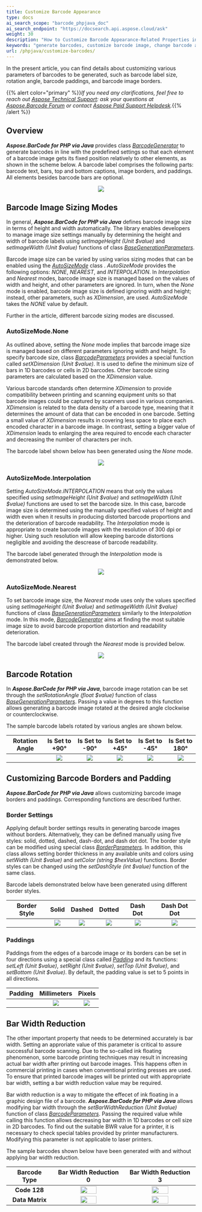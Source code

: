 ```yaml
---
title: Customize Barcode Appearance
type: docs
ai_search_scope: "barcode_phpjava_doc"
ai_search_endpoint: "https://docsearch.api.aspose.cloud/ask"
weight: 30
description: "How to Customize Barcode Appearance-Related Properties in Aspose.BarCode for PHP via Java"
keywords: "generate barcodes, customize barcode image, change barcode appearance, barcode appearance in PHP, customize barcodes, work with barcode image, generate barcodes in Aspose.BarCode"
url: /phpjava/customize-barcodes/
---
```

In the present article, you can find details about customizing various parameters of barcodes to be generated, such as barcode label size, rotation angle, barcode paddings, and barcode image borders.

{{% alert color="primary" %}}*If you need any clarifications, feel free to reach out [Aspose Technical Support](/barcode/phpjava/technical-support/): ask your questions at [Aspose.Barcode Forum](https://forum.aspose.com/c/barcode/13) or contact [Aspose Paid Support Helpdesk](https://helpdesk.aspose.com/).*{{% /alert %}}

## **Overview**
***Aspose.BarCode for PHP via Java*** provides class [*BarcodeGenerator*](https://reference.aspose.com/barcode/php/classBarcodeGenerator) to generate barcodes in line with the predefined settings so that each element of a barcode image gets its fixed position relatively to other elements, as shown in the scheme below. A barcode label comprises the following parts: barcode text, bars, top and bottom captions, image borders, and paddings. All elements besides barcode bars are optional.
  
<p align="center"><img src="barcode_view_scheme.png"></p>
 
## **Barcode Image Sizing Modes**

In general, ***Aspose.BarCode for PHP via Java*** defines barcode image size in terms of height and width automatically. The library enables developers to manage image size settings manually by determining the height and width of barcode labels using *setImageHeight (Unit $value)* and *setImageWidth (Unit $value)* functions of class [*BaseGenerationParameters*](https://reference.aspose.com/barcode/php/classBaseGenerationParameters).  
  
Barcode image size can be varied by using varios sizing modes that can be enabled using the [*AutoSizeMode*](https://reference.aspose.com/barcode/php/classAutoSizeMode) class . *AutoSizeMode* provides the following options: *NONE*, *NEAREST*, and *INTERPOLATION*. In *Interpolation* and *Nearest* modes, barcode image size is managed based on the values of width and height, and other parameters are ignored. In turn, when the *None* mode is enabled, barcode image size is defined ignoring width and height; instead, other parameters, such as *XDimension*, are used. *AutoSizeMode* takes the *NONE* value by default.  
   
Further in the article, different barcode sizing modes are discussed.

### **AutoSizeMode.None** 
As outlined above, setting the *None* mode implies that barcode image size is managed based on different parameters ignoring width and height. To specify barcode size, class [*BarcodeParameters*](https://reference.aspose.com/barcode/php/classBarcodeParameters) provides a special function called *setXDimension (Unit $value)*. It is used to define the minimum size of bars in 1D barcodes or cells in 2D barcodes. Other barcode sizing parameters are calculated based on the *XDimension* value.  
  
Various barcode standards often determine *XDimension* to provide compatibility between printing and scanning equipment units so that barcode images could be captured by scanners used in various companies. *XDimension* is related to the data density of a barcode type, meaning that it determines the amount of data that can be encoded in one barcode. Setting a small value of *XDimension* results in covering less space to place each encoded character in a barcode image. In contrast, setting a bigger value of *XDimension* leads to enlarging the area required to encode each character and decreasing the number of characters per inch.  
    
The barcode label shown below has been generated using the *None* mode.

<p align="center"><img src="autosizemodenone.png"></p>
   
### **AutoSizeMode.Interpolation**
Setting *AutoSizeMode.INTERPOLATION* means that only the values specified using *setImageHeight (Unit $value)* and *setImageWidth (Unit $value)* functions are used to set the barcode size. In this case, barcode image size is determined using the manually specified values of height and width even when it results in producing distorted barcode proportions and the deterioration of barcode readability. The *Interpolation* mode is appropriate to create barcode images with the resolution of 300 dpi or higher. Using such resolution will allow keeping barcode distortions negligible and avoiding the descrease of barcode readability.  
  
The barcode label generated through the *Interpolation* mode is demonstrated below.  

<p align="center"><img src="autosizemodeinterpolation.png"></p> 

  
### **AutoSizeMode.Nearest** 
To set barcode image size, the *Nearest* mode uses only the values specified using *setImageHeight (Unit $value)* and *setImageWidth (Unit $value)* functions of class [*BaseGenerationParameters*](https://reference.aspose.com/barcode/php/classBaseGenerationParameters) similarly to the *Interpolation* mode. In this mode, [*BarcodeGenerator*](https://reference.aspose.com/barcode/php/classBarcodeGenerator) aims at finding the most suitable image size to avoid barcode proportion distortion and readability deterioration.  
  
The barcode label created through the *Nearest* mode is provided below.
  
<p align="center"><img src="autosizemodenearest.png"></p>
  
  
## **Barcode Rotation**
In ***Aspose.BarCode for PHP via Java***, barcode image rotation can be set through the *setRotationAngle (float $value)* function of class [*BaseGenerationParameters*](https://reference.aspose.com/barcode/php/classBaseGenerationParameters). Passing a value in degrees to this function allows generating a barcode image rotated at the desired angle clockwise or counterclockwise.  
  
The sample barcode labels rotated by various angles are shown below.
  
|Rotation Angle|Is Set to +90°|Is Set to -90°|Is Set to +45°|Is Set to -45°|Is Set to 180°| 
| :-: | :-: | :-: | :-: | :-: | :-: | 
| |<img src="rotationangle+90.png">|<img src="rotationangle-90.png">|<img src="rotationangle+45.png">|<img src="rotationangle-45.png">|<img src="rotationangle180.png">|
  
  
## **Customizing Barcode Borders and Padding**
***Aspose.BarCode for PHP via Java*** allows customizing barcode image borders and paddings. Corresponding functions are described further.
  
### **Border Settings**
Applying default border settings results in generating barcode images without borders. Alternatively, they can be defined manually using five styles: solid, dotted, dashed, dash-dot, and dash dot dot. The border style can be modified using special class [*BorderParameters*](https://reference.aspose.com/barcode/php/classBorderParameters). In addition, this class allows setting border thickness in any available units and colors using *setWidth (Unit $value)* and *setColor (string $hexValue)* functions. Border styles can be changed using the *setDashStyle (int $value)* function of the same class. 
  
Barcode labels demonstrated below have been generated using different border styles. 
  
|Border Style|Solid|Dashed|Dotted|Dash Dot|Dash Dot Dot| 
| :-: | :-: | :-: | :-: | :-: | :-: | 
| |<img src="bordersolid.png">|<img src="borderdash.png">|<img src="borderdot.png">|<img src="borderdashdot.png">|<img src="borderdashdotdot.png">|
  
### **Paddings**
Paddings from the edges of a barcode image or its borders can be set in four directions using a special class called [*Padding*](https://reference.aspose.com/barcode/php/classPadding) and its functions: *setLeft (Unit $value)*, *setRight (Unit $value)*, *setTop (Unit $value)*, and *setBottom (Unit $value)*. By default, the padding value is set to 5 points in all directions.
  
|Padding|Millimeters|Pixels|  
| :-: | :-: | :-: |  
| |<img src="padding10millimeters.png">|<img src="padding10pixels.png">| 

  
## **Bar Width Reduction**
The other important property that needs to be determined accurately is bar width. Setting an approriate value of this parameter is critical to assure successful barcode scanning. Due to the so-called ink floating phenomenon, some barcode printing techniques may result in increasing actual bar width after printing out barcode images. This happens often in commercial printing in cases when conventional printing presses are used. To ensure that printed barcode images will be printed out with appropriate bar width, setting a bar width reduction value may be required.  
  
Bar width reduction is a way to mitigate the effecet of ink floating in a graphic design file of a barcode. ***Aspose.BarCode for PHP via Java*** allows modifying bar width through the *setBarWidthReduction (Unit $value)* function of class [*BarcodeParameters*](https://reference.aspose.com/barcode/php/classBarcodeParameters). Passing the required value while calling this function allows decreasing bar width in 1D barcodes or cell size in 2D barcodes. To find out the suitable BWR value for a printer, it is necessary to check special tables provided by printer manufacturers. Modifying this parameter is not applicable to laser printers.  
  
The sample barcodes shown below have been generated with and without applying bar width reduction.
  
|Barcode Type|Bar Width Reduction 0|Bar Width Reduction 3|  
| :-: | :-: | :-: |  
|**Code 128**|<img src="code128barwidthreduction0.png" width="50%" height="50%">|<img src="code128barwidthreduction3.png" width="50%" height="50%">| 
|**Data Matrix**|<img src="datamatrixbarwidthreduction0.png" width="50%" height="50%">|<img src="datamatrixbarwidthreduction4.png" width="50%" height="50%">|
  
  
